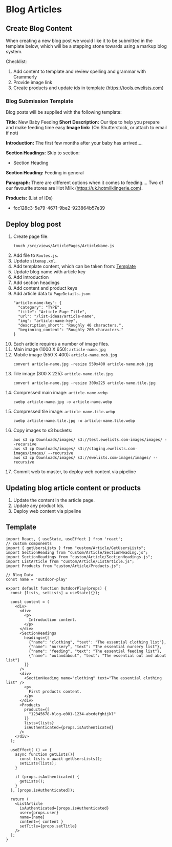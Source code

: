 # Blog Articles

## Create Blog Content

When creating a new blog post we would like it to be submitted in the template below, which will be a stepping stone
towards using a markup blog system.

Checklist:
1. Add content to template and review spelling and grammar with Grammerly
1. Provide image link
1. Create products and update ids in template (https://tools.ewelists.com)

### Blog Submission Template
Blog posts will be supplied with the following template:

**Title:** New Baby Feeding
**Short Description:** Our tips to help you prepare and make feeding time easy
**Image link:** (On Shutterstock, or attach to email if not)

**Introduction:**
The first few months after your baby has arrived….

**Section Headings:**
Skip to section:
- Section Heading

**Section Heading:** Feeding in general

**Paragraph:**
There are different options when it comes to feeding…. Two of our favourite stores are Hot Milk (https://uk.hotmilklingerie.com).

**Products:** (List of IDs)
- fcc128c3-5e79-4671-9be2-923864b57e39

## Deploy blog post
1. Create page file:
    ```
    touch /src/views/ArticlePages/ArticleName.js
    ```
1. Add file to `Routes.js`.
1. Update `sitemap.xml`.
1. Add template content, which can be taken from: [Template](#template)
  1. Update blog name with article key
  1. Add introduction
  1. Add section headings
  1. Add content and product keys
1. Add article data to `PageDetails.json`:
    ```
    "article-name-key": {
      "category": "TYPE",
      "title": "Article Page Title",
      "url": "/list-ideas/article-name",
      "img": "article-name-key",
      "description_short": "Roughly 40 characters.",
      "beginning_content": "Roughly 200 characters."
    }
    ```
1. Each article requires a number of image files.
  1. Main image (1000 X 650): `article-name.jpg`
  1. Mobile image (550 X 400): `article-name.mob.jpg`
      ```
      convert article-name.jpg -resize 550x400 article-name.mob.jpg
      ```
  1. Tile image (300 X 225): `article-name.tile.jpg`
      ```
      convert article-name.jpg -resize 300x225 article-name.tile.jpg
      ```
  1. Compressed main image: `article-name.webp`
      ```
      cwebp article-name.jpg -o article-name.webp
      ```
  1. Compressed tile image: `article-name.tile.webp`
      ```
      cwebp article-name.tile.jpg -o article-name.tile.webp
      ```
1. Copy images to s3 buckets:
    ```
    aws s3 cp Downloads/images/ s3://test.ewelists.com-images/images/ --recursive
    aws s3 cp Downloads/images/ s3://staging.ewelists.com-images/images/ --recursive
    aws s3 cp Downloads/images/ s3://ewelists.com-images/images/ --recursive
    ```
1. Commit web to master, to deploy web content via pipeline


## Updating blog article content or products
1. Update the content in the article page.
1. Update any product Ids.
1. Deploy web content via pipeline


## Template
```
import React, { useState, useEffect } from 'react';
// custom components
import { getUsersLists } from "custom/Article/GetUsersLists";
import SectionHeading from "custom/Article/SectionHeading.js";
import SectionHeadings from "custom/Article/SectionHeadings.js";
import ListArticle from "custom/Article/ListArticle.js";
import Products from "custom/Article/Products.js";

// Blog Data
const name = 'outdoor-play'

export default function OutdoorPlay(props) {
  const [lists, setLists] = useState({});

  const content = (
    <div>
      <div>
        <p>
          Introduction content.
        </p>
      </div>
      <SectionHeadings
        headings={[
          {"name": "clothing", "text": "The essential clothing list"},
          {"name": "nursery", "text": "The essential nursery list"},
          {"name": "feeding", "text": "The essential feeding list"},
          {"name": "outandabout", "text": "The essential out and about list"}
        ]}
      />
      <div>
        <SectionHeading name="clothing" text="The essential clothing list" />
        <p>
          First products content.
        </p>
      </div>
      <Products
        products={[
          "12345678-blog-e001-1234-abcdefghijkl"
        ]}
        lists={lists}
        isAuthenticated={props.isAuthenticated}
      />
    </div>
  );

  useEffect( () => {
    async function getLists(){
      const lists = await getUsersLists();
      setLists(lists);
    }

    if (props.isAuthenticated) {
      getLists();
    }
  }, [props.isAuthenticated]);

  return (
    <ListArticle
      isAuthenticated={props.isAuthenticated}
      user={props.user}
      name={name}
      content={ content }
      setTitle={props.setTitle}
    />
  );
}
```
